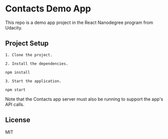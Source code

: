 # Contacts Demo App

This repo is a demo app project in the React Nanodegree program from Udacity.

## Project Setup

```
1. Clone the project.

2. Install the dependencies.

npm install

3. Start the application.

npm start

```

Note that the Contacts app server must also be running to support the app's API calls.

## License

MIT
